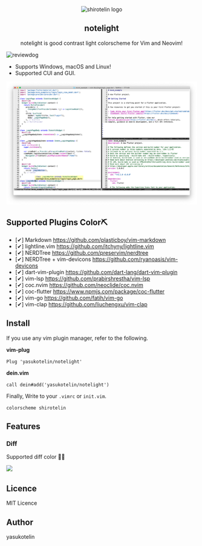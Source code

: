 <p align="center">
    <img alt="shirotelin logo" src="./images/shirotelin.png" height="200" />
    <h2 align="center">notelight</h2>
    <p align="center">notelight is good contrast light colorscheme for Vim and Neovim!</p>
</p>

![reviewdog](https://github.com/yasukotelin/notelight/workflows/reviewdog/badge.svg)

- Supports Windows, macOS and Linux!
- Supported CUI and GUI.

<img src="./images/notelight.png" />

## Supported Plugins Color⛏

- [✔] Markdown https://github.com/plasticboy/vim-markdown
- [✔] lightline.vim https://github.com/itchyny/lightline.vim
- [✔] NERDTree https://github.com/preservim/nerdtree
- [✔] NERDTree + vim-devicons https://github.com/ryanoasis/vim-devicons
- [✔] dart-vim-plugin https://github.com/dart-lang/dart-vim-plugin
- [✔] vim-lsp https://github.com/prabirshrestha/vim-lsp
- [✔] coc.nvim https://github.com/neoclide/coc.nvim
- [✔] coc-flutter https://www.npmjs.com/package/coc-flutter
- [✔] vim-go https://github.com/fatih/vim-go
- [✔] vim-clap https://github.com/liuchengxu/vim-clap

## Install

If you use any vim plugin manager, refer to the following.

**vim-plug**

```vim
Plug 'yasukotelin/notelight'
```

**dein.vim**

```vim
call dein#add('yasukotelin/notelight')
```

Finally, Write to your `.vimrc` or `init.vim`.

```vimrc
colorscheme shirotelin
```

## Features

### Diff

Supported diff color 🤷‍♂️

<img src="images/shirotelin-diff.png">

## Licence

MIT Licence

## Author

yasukotelin
